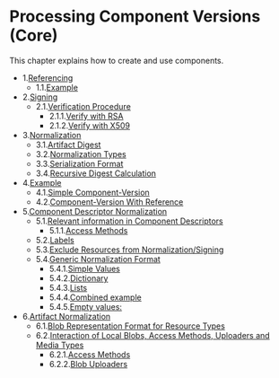 # Processing Component Versions (Core)

This chapter explains how to create and use components.

* 1.[Referencing](01-references.md#referencing)
  * 1.1.[Example](01-references.md#example)
* 2.[Signing](03-signing.md#signing)
  * 2.1.[Verification Procedure](03-signing.md#verification-procedure)
    * 2.1.1.[Verify with RSA](03-signing.md#verify-with-rsa)
    * 2.1.2.[Verify with X509](03-signing.md#verify-with-x509)
* 3.[Normalization](04-digest.md#normalization)
  * 3.1.[Artifact Digest](04-digest.md#artifact-digest)
  * 3.2.[Normalization Types](04-digest.md#normalization-types)
  * 3.3.[Serialization Format](04-digest.md#serialization-format)
  * 3.4.[Recursive Digest Calculation](04-digest.md#recursive-digest-calculation)
* 4.[Example](04-digest.md#example)
  * 4.1.[Simple Component-Version](04-digest.md#simple-component-version)
  * 4.2.[Component-Version With Reference](04-digest.md#component-version-with-reference)
* 5.[Component Descriptor Normalization](04-digest.md#component-descriptor-normalization)
  * 5.1.[Relevant information in Component Descriptors](04-digest.md#relevant-information-in-component-descriptors)
    * 5.1.1.[Access Methods](04-digest.md#access-methods)
  * 5.2.[Labels](04-digest.md#labels)
  * 5.3.[Exclude Resources from Normalization/Signing](04-digest.md#exclude-resources-from-normalizationsigning)
  * 5.4.[Generic Normalization Format](04-digest.md#generic-normalization-format)
    * 5.4.1.[Simple Values](04-digest.md#simple-values)
    * 5.4.2.[Dictionary](04-digest.md#dictionary)
    * 5.4.3.[Lists](04-digest.md#lists)
    * 5.4.4.[Combined example](04-digest.md#combined-example)
    * 5.4.5.[Empty values:](04-digest.md#empty-values)
* 6.[Artifact Normalization](04-digest.md#artifact-normalization)
  * 6.1.[Blob Representation Format for Resource Types](04-digest.md#blob-representation-format-for-resource-types)
  * 6.2.[Interaction of Local Blobs, Access Methods, Uploaders and Media Types](04-digest.md#interaction-of-local-blobs-access-methods-uploaders-and-media-types)
    * 6.2.1.[Access Methods](04-digest.md#access-methods)
    * 6.2.2.[Blob Uploaders](04-digest.md#blob-uploaders)

